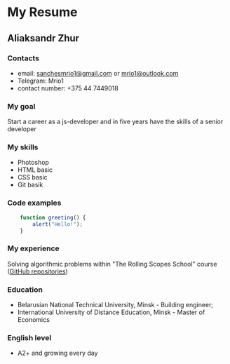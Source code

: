 # My Resume
## Aliaksandr Zhur
### Contacts
- email: sanchesmrio1@gmail.com or mrio1@outlook.com
- Telegram: Mrio1
- contact number: +375 44 7449018

### My goal
Start a career as a js-developer and in five years have the skills of a senior developer

### My skills
  - Photoshop
  - HTML basic
  - CSS basic
  - Git basik

### Code examples
```javascript
    function greeting() {
	    alert("Hello!");
	}
```

### My experience
Solving algorithmic problems within "The Rolling Scopes School" course ([GitHub repositories](https://github.com/Mrio1?tab=repositories))

### Education
 - Belarusian National Technical University, Minsk - Building engineer;
 - International University of Distance Education, Minsk - Master of Economics
 
### English level
 - A2+ and growing every day
